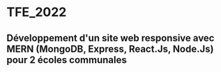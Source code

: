 # TFE_2022
## Développement d'un site web responsive avec MERN (MongoDB, Express, React.Js, Node.Js) pour 2 écoles communales 
